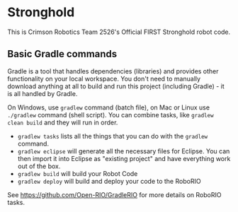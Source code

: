 # Stronghold
This is Crimson Robotics Team 2526's Official FIRST Stronghold robot code.

## Basic Gradle commands

Gradle is a tool that handles dependencies (libraries) and provides other functionality on your local workspace.  You don't need to manually download anything at all to build and run this project (including Gradle) - it is all handled by Gradle.

On Windows, use `gradlew` command (batch file), on Mac or Linux use `./gradlew` command (shell script).  You can combine tasks, like `gradlew clean build` and they will run in order.

 * `gradlew tasks` lists all the things that you can do with the `gradlew` command.
 * `gradlew eclipse` will generate all the necessary files for Eclipse.  You can then import it into Eclipse as "existing project" and have everything work out of the box.
 * `gradlew build` will build your Robot Code
 * `gradlew deploy` will build and deploy your code to the RoboRIO
 
 See https://github.com/Open-RIO/GradleRIO for more details on RoboRIO tasks.